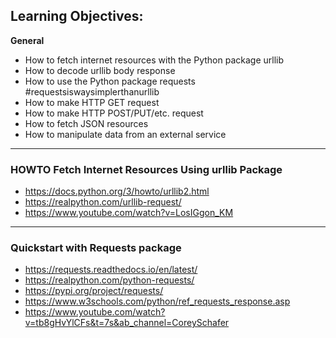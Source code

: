 ## Learning Objectives:

**General**

- How to fetch internet resources with the Python package urllib
- How to decode urllib body response
- How to use the Python package requests #requestsiswaysimplerthanurllib
- How to make HTTP GET request
- How to make HTTP POST/PUT/etc. request
- How to fetch JSON resources
- How to manipulate data from an external service

<hr>

### HOWTO Fetch Internet Resources Using urllib Package

- https://docs.python.org/3/howto/urllib2.html
- https://realpython.com/urllib-request/
- https://www.youtube.com/watch?v=LosIGgon_KM

<hr>

### Quickstart with Requests package

- https://requests.readthedocs.io/en/latest/
- https://realpython.com/python-requests/
- https://pypi.org/project/requests/
- https://www.w3schools.com/python/ref_requests_response.asp
- https://www.youtube.com/watch?v=tb8gHvYlCFs&t=7s&ab_channel=CoreySchafer
